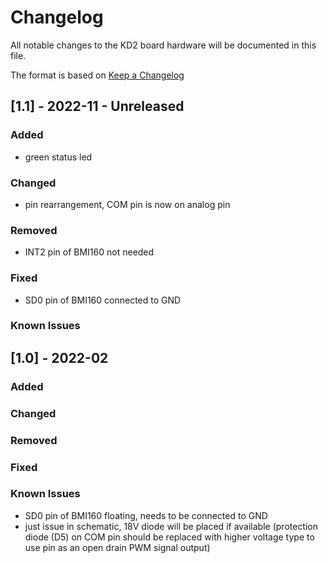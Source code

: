 # Changelog
All notable changes to the KD2 board hardware will be documented in this file.

The format is based on [Keep a Changelog](https://keepachangelog.com/en/1.0.0/)

## [1.1] - 2022-11 - Unreleased
### Added
- green status led

### Changed
- pin rearrangement, COM pin is now on analog pin

### Removed
- INT2 pin of BMI160 not needed

### Fixed
- SD0 pin of BMI160 connected to GND

### Known Issues

## [1.0] - 2022-02
### Added

### Changed

### Removed

### Fixed

### Known Issues
- SD0 pin of BMI160 floating, needs to be connected to GND
- just issue in schematic, 18V diode will be placed if available
  (protection diode (D5) on COM pin should be replaced with higher voltage type
  to use pin as an open drain PWM signal output)
